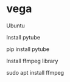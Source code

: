 # vega

Ubuntu

Install pytube

pip install pytube

Install ffmpeg library

sudo apt install ffmpeg
